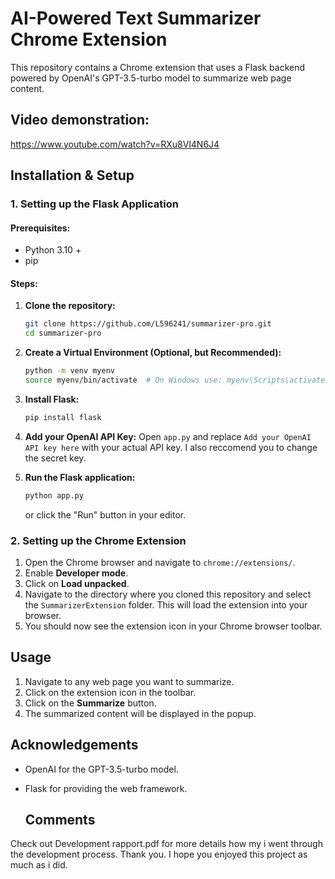 # AI-Powered Text Summarizer Chrome Extension

This repository contains a Chrome extension that uses a Flask backend powered by OpenAI's GPT-3.5-turbo model to summarize web page content.

## Video demonstration:
https://www.youtube.com/watch?v=RXu8Vl4N6J4

## Installation & Setup

### 1. Setting up the Flask Application

#### Prerequisites:
- Python 3.10 +
- pip

#### Steps:

1. **Clone the repository:**
   ```bash
   git clone https://github.com/L596241/summarizer-pro.git
   cd summarizer-pro
   ```

2. **Create a Virtual Environment (Optional, but Recommended):**
   ```bash
   python -m venv myenv
   source myenv/bin/activate  # On Windows use: myenv\Scripts\activate
   ```

3. **Install Flask:**
   ```bash
   pip install flask
   ```

4. **Add your OpenAI API Key:**
   Open `app.py` and replace `Add your OpenAI API key here` with your actual API key.
   I also reccomend you to change the secret key.

5. **Run the Flask application:**
   ```bash
   python app.py
   ```
   or click the "Run" button in your editor.

### 2. Setting up the Chrome Extension

1. Open the Chrome browser and navigate to `chrome://extensions/`.
2. Enable **Developer mode**.
3. Click on **Load unpacked**.
4. Navigate to the directory where you cloned this repository and select the `SummarizerExtension` folder. This will load the extension into your browser.
5. You should now see the extension icon in your Chrome browser toolbar.

## Usage

1. Navigate to any web page you want to summarize.
2. Click on the extension icon in the toolbar.
3. Click on the **Summarize** button.
4. The summarized content will be displayed in the popup.

## Acknowledgements

- OpenAI for the GPT-3.5-turbo model.
- Flask for providing the web framework.

  ## Comments
Check out Development rapport.pdf for more details how my i went through the development process.
Thank you. I hope you enjoyed this project as much as i did.
